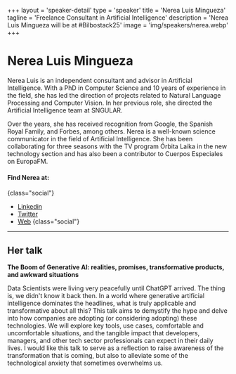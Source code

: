 +++
layout = 'speaker-detail'
type = 'speaker'
title = 'Nerea Luis Mingueza'
tagline = 'Freelance Consultant in Artificial Intelligence'
description = 'Nerea Luis Mingueza will be at #Bilbostack25'
image = 'img/speakers/nerea.webp'
+++

# Nerea Luis Mingueza

Nerea Luis is an independent consultant and advisor in Artificial Intelligence. With a PhD in Computer Science and 10 years of experience in the field, she has led the direction of projects related to Natural Language Processing and Computer Vision. In her previous role, she directed the Artificial Intelligence team at SNGULAR.

Over the years, she has received recognition from Google, the Spanish Royal Family, and Forbes, among others. Nerea is a well-known science communicator in the field of Artificial Intelligence. She has been collaborating for three seasons with the TV program Órbita Laika in the new technology section and has also been a contributor to Cuerpos Especiales on EuropaFM.

#### Find Nerea at:

{class="social"}

- [Linkedin](https://www.linkedin.com/in/nerealuis/)
- [Twitter](https://x.com/sailormerqury)
- [Web](https://nerealuis.es/)
  {class="social"}

---  

## Her talk
**The Boom of Generative AI: realities, promises, transformative products, and awkward situations**

Data Scientists were living very peacefully until ChatGPT arrived. The thing is, we didn't know it back then. In a world where generative artificial intelligence dominates the headlines, what is truly applicable and transformative about all this? This talk aims to demystify the hype and delve into how companies are adopting (or considering adopting) these technologies. We will explore key tools, use cases, comfortable and uncomfortable situations, and the tangible impact that developers, managers, and other tech sector professionals can expect in their daily lives. I would like this talk to serve as a reflection to raise awareness of the transformation that is coming, but also to alleviate some of the technological anxiety that sometimes overwhelms us.
